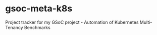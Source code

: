 # gsoc-meta-k8s
Project tracker for my GSoC project - Automation of Kubernetes Multi-Tenancy Benchmarks
